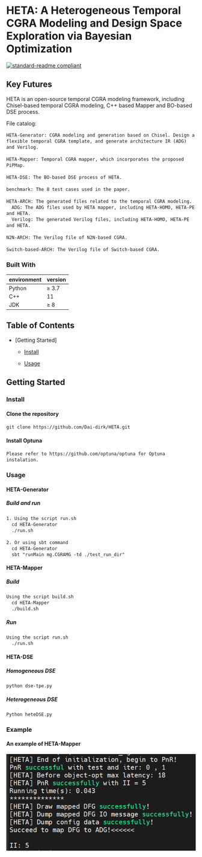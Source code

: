 # HETA: A Heterogeneous Temporal CGRA Modeling and Design Space Exploration via Bayesian Optimization
[![standard-readme compliant](https://camo.githubusercontent.com/f116695412df39ab3c98d8291befdb93af123f56aecc79fff4b20c410a5b54c7/68747470733a2f2f696d672e736869656c64732e696f2f62616467652f726561646d652532307374796c652d7374616e646172642d627269676874677265656e2e7376673f7374796c653d666c61742d737175617265)](https://github.com/Dai-dirk/HETA/blob/main/README.md)

## Key Futures

HETA is an open-source temporal CGRA modeling framework, including Chisel-based temporal CGRA modeling, C++ based Mapper and BO-based DSE process.

File catalog:

    HETA-Generator: CGRA modeling and generation based on Chisel. Design a flexible temporal CGRA template, and generate architecture IR (ADG) and Verilog.

    HETA-Mapper: Temporal CGRA mapper, which incorporates the proposed PiPMap.

    HETA-DSE: The BO-based DSE process of HETA.

    benchmark: The 8 test cases used in the paper.

    HETA-ARCH: The generated files related to the temporal CGRA modeling.
      ADG: The ADG files used by HETA mapper, including HETA-HOMO, HETA-PE and HETA.
      Verilog: The generated Verilog files, including HETA-HOMO, HETA-PE and HETA.

    N2N-ARCH: The Verilog file of N2N-based CGRA. 

    Switch-based-ARCH: The Verilog file of Switch-based CGRA. 



### Built With

| environment | version   |
| ----------- | --------- |
| Python      | ≥ 3.7 |
| C++        |   11   |
| JDK       |   ≥ 8   |



## Table of Contents

- [Getting Started]

  - [Install](#Install)

  - [Usage](#Usage)


## Getting Started

### Install

#### Clone the repository

    git clone https://github.com/Dai-dirk/HETA.git

#### Install Optuna

    Please refer to https://github.com/optuna/optuna for Optuna instalation.


### Usage

#### HETA-Generator

##### Build and run

    1. Using the script run.sh
      cd HETA-Generator
      ./run.sh

    2. Or using sbt command
      cd HETA-Generator
      sbt "runMain mg.CGRAMG -td ./test_run_dir"

#### HETA-Mapper

##### Build

    Using the script build.sh
      cd HETA-Mapper
      ./build.sh

##### Run

    Using the script run.sh
      ./run.sh

#### HETA-DSE

##### Homogeneous DSE

    python dse-tpe.py

##### Heterogeneous DSE

    Python heteDSE.py

### Example

#### An example of HETA-Mapper

![ ](https://github.com/Dai-dirk/HETA/blob/main/example.png)


      

